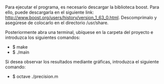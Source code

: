 Para ejecutar el programa, es necesario descargar la biblioteca boost. Para ello, puede descargarla en el siguiente link: http://www.boost.org/users/history/version_1_63_0.html. Descomprímalo y asegúrese de colocarlo en el directorio /usr/share.

Posteriormente abra una terminal, ubíquese en la carpeta del proyecto e introduzca los siguientes comandos:
- $ make
- $ ./main

Si desea observar los resultados mediante gráficas, introduzca el siguiente comando:
- $ octave ./precision.m
